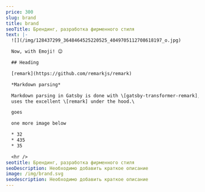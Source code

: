 ```yaml
---
price: 300
slug: brand
title: brand
seoTitle: Брендинг, разработка фирменного стиля
text: |-
  ![](/img/128437299_3648464525220525_4049705112708618197_o.jpg)

  Now, with Emoji! 😉

  ## Heading

  [remark](https://github.com/remarkjs/remark)

  *Markdown parsing*

  Markdown parsing in Gatsby is done with \[gatsby-transformer-remark], which
  uses the excellent \[remark] under the hood.\

  goes

  one more image below

  * 32
  * 435
  * 35

  <hr />
seotitle: Брендинг, разработка фирменного стиля
seoDescription: Необходимо добавить краткое описание
image: /img/brand.svg
seodescription: Необходимо добавить краткое описание
---
```

